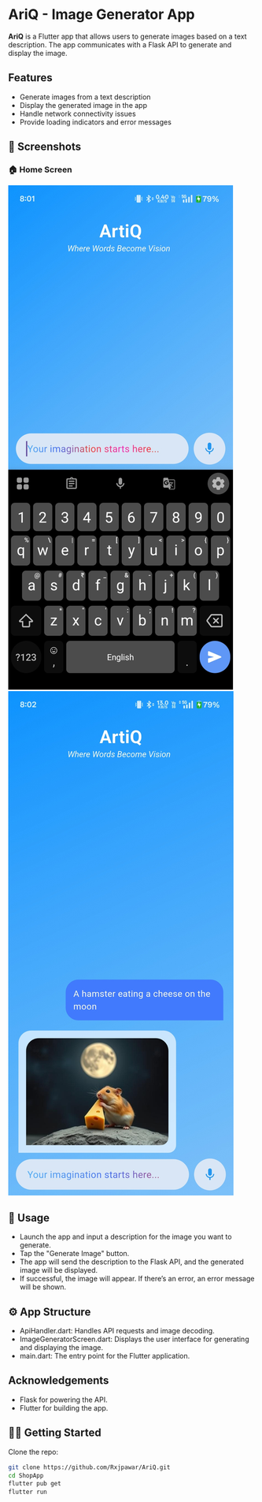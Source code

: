 # AriQ - Image Generator App

**AriQ** is a Flutter app that allows users to generate images based on a text description. The app communicates with a Flask API to generate and display the image.

## Features

- Generate images from a text description
- Display the generated image in the app
- Handle network connectivity issues
- Provide loading indicators and error messages

## 📱 Screenshots

### 🏠 Home Screen
![Home Screen](assets/screenshots/ss1.jpg)
![Home Screen](assets/screenshots/ss2.jpg)

## 🎨 Usage
- Launch the app and input a description for the image you want to generate.
- Tap the "Generate Image" button.
- The app will send the description to the Flask API, and the generated image will be displayed.
- If successful, the image will appear. If there’s an error, an error message will be shown.

## ⚙️ App Structure
- ApiHandler.dart: Handles API requests and image decoding.
- ImageGeneratorScreen.dart: Displays the user interface for generating and displaying the image.
- main.dart: The entry point for the Flutter application.

## Acknowledgements
- Flask for powering the API.
- Flutter for building the app.

## 🧑‍💻 Getting Started

Clone the repo:

```bash
git clone https://github.com/Rxjpawar/AriQ.git
cd ShopApp
flutter pub get
flutter run

